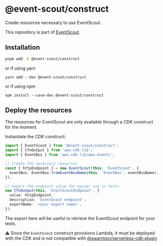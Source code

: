# @event-scout/construct

Create resources necessary to use EventScout.

This repository is part of [EventScout](https://github.com/fargito/event-scout).

## Installation

```bash
pnpm add -D @event-scout/construct
```

or if using yarn

```
yarn add --dev @event-scout/construct
```

or if using npm

```
npm install --save-dev @event-scout/construct
```

## Deploy the resources

The resources for EventScout are only available through a CDK construct for the moment.

Instantiate the CDK construct:

```ts
import { EventScout } from '@event-scout/construct';
import { CfnOutput } from 'aws-cdk-lib';
import { EventBus } from 'aws-cdk-lib/aws-events';

// create the necessary resources
const { httpEndpoint } = new EventScout(this, 'EventScout', {
  eventBus: EventBus.fromEventBusName(this, 'EventBus', eventBusName),
});

// export the endpoint value for easier use in tests
new CfnOutput(this, 'EventScoutEndpoint', {
  value: httpEndpoint,
  description: 'EventScout endpoint',
  exportName: '<your export name>',
});
```

The export here will be useful to retrieve the EventScout endpoint for your tests.

⚠ Since the `EventScout` construct provisions Lambda, it must be deployed with the CDK and is not compatible with [@swarmion/serverless-cdk-plugin](https://github.com/swarmion/swarmion/tree/main/packages/serverless-contracts-plugin)
